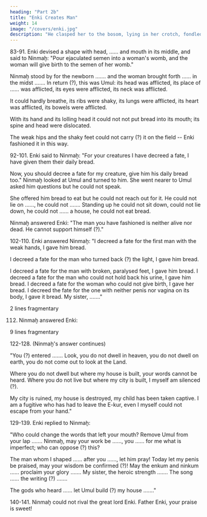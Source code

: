 ```yaml
---
heading: "Part 2b"
title: "Enki Creates Man"
weight: 14
image: "/covers/enki.jpg"
description: "He clasped her to the bosom, lying in her crotch, fondled her thighs, fondled her with the hand."
---
```




83-91. Enki devised a shape with head, …… and mouth in its middle, and said to Ninmaḫ: "Pour ejaculated semen into a woman's womb, and the woman will give birth to the semen of her womb." 

Ninmaḫ stood by for the newborn ……. and the woman brought forth …… in the midst ……. In return (?), this was Umul: its head was afflicted, its place of …… was afflicted, its eyes were afflicted, its neck was afflicted. 

It could hardly breathe, its ribs were shaky, its lungs were afflicted, its heart was afflicted, its bowels were afflicted. 

With its hand and its lolling head it could not not put bread into its mouth; its spine and head were dislocated. 

The weak hips and the shaky feet could not carry (?) it on the field -- Enki fashioned it in this way.


92-101. Enki said to Ninmaḫ: "For your creatures I have decreed a fate, I have given them their daily bread. 

Now, you should decree a fate for my creature, give him his daily bread too." Ninmaḫ looked at Umul and turned to him. She went nearer to Umul asked him questions but he could not speak. 

She offered him bread to eat but he could not reach out for it. He could not lie on ……, he could not ……. Standing up he could not sit down, could not lie down, he could not …… a house, he could not eat bread. 

Ninmaḫ answered Enki: "The man you have fashioned is neither alive nor dead. He cannot support himself (?)."


102-110. Enki answered Ninmaḫ: "I decreed a fate for the first man with the weak hands, I gave him bread. 

I decreed a fate for the man who turned back (?) the light, I gave him bread. 

I decreed a fate for the man with broken, paralysed feet, I gave him bread. I decreed a fate for the man who could not hold back his urine, I gave him bread. I decreed a fate for the woman who could not give birth, I gave her bread. I decreed the fate for the one with neither penis nor vagina on its body, I gave it bread. My sister, ……."


2 lines fragmentary


112. Ninmaḫ answered Enki:

9 lines fragmentary

122-128. (Ninmaḫ's answer continues) 

"You (?) entered ……. Look, you do not dwell in heaven, you do not dwell on earth, you do not come out to look at the Land. 

Where you do not dwell but where my house is built, your words cannot be heard. Where you do not live but where my city is built, I myself am silenced (?).

My city is ruined, my house is destroyed, my child has been taken captive. I am a fugitive who has had to leave the E-kur, even I myself could not escape from your hand."


129-139. Enki replied to Ninmaḫ: 

"Who could change the words that left your mouth? Remove Umul from your lap ……. Ninmaḫ, may your work be ……, you …… for me what is imperfect; who can oppose (?) this? 

The man whom I shaped …… after you ……, let him pray! Today let my penis be praised, may your wisdom be confirmed (?)! May the enkum and ninkum …… proclaim your glory ……. My sister, the heroic strength ……. The song …… the writing (?) ……. 

The gods who heard …… let Umul build (?) my house ……."


140-141. Ninmaḫ could not rival the great lord Enki. Father Enki, your praise is sweet!
